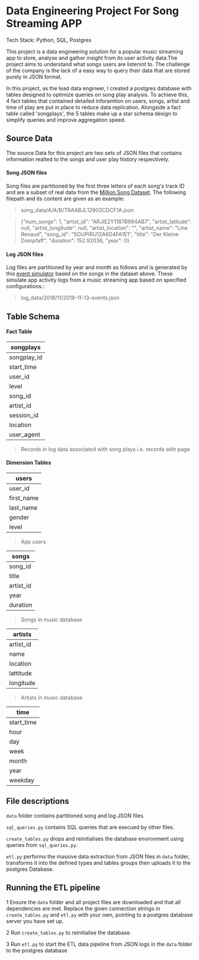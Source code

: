 # Data Engineering Project For Song Streaming APP 

Tech Stack: Python, SQL, Postgres

This project is a data engineering solution for a popular music streaming app to store, analyse and gather insight from its user activity data.The project aims to understand what songs users are listenint to. The challenge of the company is the lack of a easy way to query their data that are stored purely in JSON format.

In this project, as the lead data engineer, I created a postgres database with tables designed to optimize queries on song play analysis. To achieve this, 4 fact tables that contained detailed inforamtion on users, songs, artist and time of play are put in place to reduce data replication. Alongside a fact table called 'songplays', the 5 tables make up a star schema design to simplify queries and improve aggregation speed. 

## Source Data

The source Data for this project are two sets of JSON files that contains information realted to the songs and user play history respectively.

#### Song JSON files
Song files are partitioned by the first three letters of each song's track ID and are a subset of real data from the [Million Song Dataset](http://millionsongdataset.com/).  The following filepath and its content are given as an example:

> song_data/A/A/B/TRAABJL12903CDCF1A.json

> {"num_songs": 1, "artist_id": "ARJIE2Y1187B994AB7", "artist_latitude": null, "artist_longitude": null, "artist_location": "", "artist_name": "Line Renaud", "song_id": "SOUPIRU12A6D4FA1E1", "title": "Der Kleine Dompfaff", "duration": 152.92036, "year": 0}

#### Log JSON files

Log files are partitioned by year and month as follows and is generated by this [event simulator](https://github.com/Interana/eventsim) based on the songs in the dataset above. These simulate app activity logs from a music streaming app based on specified configurations.:

> log_data/2018/11/2018-11-13-events.json


## Table Schema

#### Fact Table

| songplays |
| --- |
| songplay_id |
| start_time |
| user_id |
| level |
| song_id |
| artist_id |
| session_id |
| location |
| user_agent |
> Records in log data associated with song plays i.e. records with page

#### Dimension Tables

| users  |
| --- |
| user_id |
| first_name |
| last_name |
| gender |
| level |
> App users 

| songs   |
| --- |
| song_id |
| title |
| artist_id |
| year |
| duration |
> Songs in music database

| artists    |
| --- |
| artist_id |
| name |
| location |
| lattitude |
| longitude |
> Artists in music database

| time     |
| --- |
| start_time |
| hour |
| day |
| week |
| month |
| year |
| weekday |

## File descriptions

`data` folder contains partitioned song and log JSON files.

`sql_queries.py` contains SQL queries that are execued by other files.

`create_tables.py` drops and reinitialises the database environment using queries from `sql_queries.py`.

`etl.py` performs the massive data extraction from JSON files in `data` folder, transforms it into the defined types and tables groups then uploads it to the postgres Database.

## Running the ETL pipeline

1  Ensure the `data` folder and all project files are downloaded and that all dependencies are met. Replace the given connection strings in `create_tables.py` and `etl.py` with your own, pointing to a postgres database server you have set up.

2  Run `create_tables.py` to reinitialise the database.

3  Run `etl.py` to start the ETL data pipeline from JSON logs in the `data` folder to the postgres database
